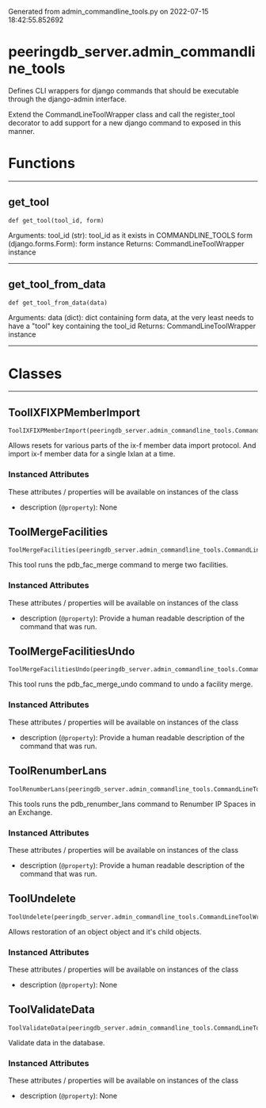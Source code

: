 Generated from admin_commandline_tools.py on 2022-07-15 18:42:55.852692

# peeringdb_server.admin_commandline_tools

Defines CLI wrappers for django commands that should
be executable through the django-admin interface.

Extend the CommandLineToolWrapper class and call the
register_tool decorator to add support for a new django
command to exposed in this manner.

# Functions
---

## get_tool
`def get_tool(tool_id, form)`

Arguments:
    tool_id (str): tool_id as it exists in COMMANDLINE_TOOLS
    form (django.forms.Form): form instance
Returns:
    CommandLineToolWrapper instance

---
## get_tool_from_data
`def get_tool_from_data(data)`

Arguments:
    data (dict): dict containing form data, at the very least
        needs to have a "tool" key containing the tool_id
Returns:
    CommandLineToolWrapper instance

---
# Classes
---

## ToolIXFIXPMemberImport

```
ToolIXFIXPMemberImport(peeringdb_server.admin_commandline_tools.CommandLineToolWrapper)
```

Allows resets for various parts of the ix-f member data import protocol.
And import ix-f member data for a single Ixlan at a time.


### Instanced Attributes

These attributes / properties will be available on instances of the class

- description (`@property`): None

## ToolMergeFacilities

```
ToolMergeFacilities(peeringdb_server.admin_commandline_tools.CommandLineToolWrapper)
```

This tool runs the pdb_fac_merge command to
merge two facilities.


### Instanced Attributes

These attributes / properties will be available on instances of the class

- description (`@property`): Provide a human readable description of the command that was run.

## ToolMergeFacilitiesUndo

```
ToolMergeFacilitiesUndo(peeringdb_server.admin_commandline_tools.CommandLineToolWrapper)
```

This tool runs the pdb_fac_merge_undo command to
undo a facility merge.


### Instanced Attributes

These attributes / properties will be available on instances of the class

- description (`@property`): Provide a human readable description of the command that was run.

## ToolRenumberLans

```
ToolRenumberLans(peeringdb_server.admin_commandline_tools.CommandLineToolWrapper)
```

This tools runs the pdb_renumber_lans command to
Renumber IP Spaces in an Exchange.


### Instanced Attributes

These attributes / properties will be available on instances of the class

- description (`@property`): Provide a human readable description of the command that was run.

## ToolUndelete

```
ToolUndelete(peeringdb_server.admin_commandline_tools.CommandLineToolWrapper)
```

Allows restoration of an object object and it's child objects.


### Instanced Attributes

These attributes / properties will be available on instances of the class

- description (`@property`): None

## ToolValidateData

```
ToolValidateData(peeringdb_server.admin_commandline_tools.CommandLineToolWrapper)
```

Validate data in the database.


### Instanced Attributes

These attributes / properties will be available on instances of the class

- description (`@property`): None
